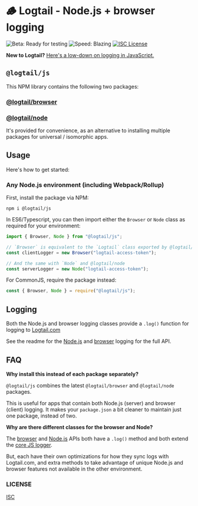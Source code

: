# 🪵 Logtail - Node.js + browser logging

![Beta: Ready for testing](https://img.shields.io/badge/early_release-beta-green.svg)
![Speed: Blazing](https://img.shields.io/badge/speed-blazing%20%F0%9F%94%A5-brightgreen.svg)
[![ISC License](https://img.shields.io/badge/license-ISC-ff69b4.svg)](LICENSE.md)

**New to Logtail?** [Here's a low-down on logging in JavaScript.](https://github.com/logtail/logtail-js)

## `@logtail/js`

This NPM library contains the following two packages:

### [@logtail/browser](https://github.com/logtail/logtail-js/tree/master/packages/browser)

### [@logtail/node](https://github.com/logtail/logtail-js/tree/master/packages/node)

It's provided for convenience, as an alternative to installing multiple packages for universal / isomorphic apps.

## Usage

Here's how to get started:

### Any Node.js environment (including Webpack/Rollup)

First, install the package via NPM:

```
npm i @logtail/js
```

In ES6/Typescript, you can then import either the `Browser` or `Node` class as required for your environment:

```typescript
import { Browser, Node } from "@logtail/js";

// `Browser` is equivalent to the `Logtail` class exported by @logtail/browser
const clientLogger = new Browser("logtail-access-token");

// And the same with `Node` and @logtail/node
const serverLogger = new Node("logtail-access-token");
```

For CommonJS, require the package instead:

```js
const { Browser, Node } = require("@logtail/js");
```

## Logging

Both the Node.js and browser logging classes provide a `.log()` function for logging to [Logtail.com](https://logtail.com)

See the readme for the [Node.js](https://github.com/logtail/logtail-js/tree/master/packages/node) and [browser](https://github.com/logtail/logtail-js/tree/master/packages/browser) logging for the full API.

## FAQ

**Why install this instead of each package separately?**

`@logtail/js` combines the latest `@logtail/browser` and `@logtail/node` packages.

This is useful for apps that contain both Node.js (server) and browser (client) logging. It makes your `package.json` a bit cleaner to maintain just one package, instead of two.

**Why are there different classes for the browser and Node?**

The [browser](https://github.com/logtail/logtail-js/tree/master/packages/browser) and [Node.js](https://github.com/logtail/logtail-js/tree/master/packages/node) APIs both have a `.log()` method and both extend the [core JS logger](https://github.com/logtail/logtail-js/tree/master/packages/core).

But, each have their own optimizations for how they sync logs with Logtail.com, and extra methods to take advantage of unique Node.js and browser features not available in the other environment.

### LICENSE

[ISC](LICENSE.md)
